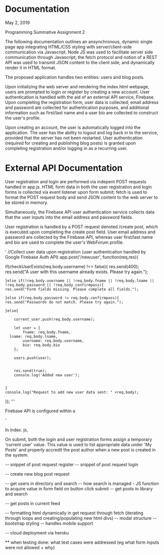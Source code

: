 # Documentation

May 2, 2019

Programming Summative Assignment 2

The following documentation outlines an ansynchronous, dynamic single page app integrating HTML/CSS styling with server/client-side communication via Javascript. Node JS was used to facilitate server side communication through Javascript; the fetch protocol and notion of a REST API was used to transmit JSON content to the client side, and dynamically render it in HTML format.

The proposed application handles two entities: users and blog posts.

Upon initializing the web server and rendering the index.html webpage, users are prompted to login or register by creating a new account. User authentication is handled with the aid of an external API service, Firebase. Upon completing the registration form, user data is collected; email address and password are collected for authentication purposes, and additional information such as first/last name and a user bio are collected to construct the user's profile. 

Upon creating an account, the user is automatically logged into the application. The user has the ability to logout and log back in to the service, provided that the server has not been restarted. User authentication (required for creating and publishing blog posts) is granted upon completing registration and/or logging in as a recurring user.

# External API Documentation

User registration and login are performed via indepent POST requests handled in app.js. HTML form data in both the user registration and login forms is collected via event listener upon form submit; fetch is used to format the POST request body and send JSON content to the web server to be stored in memory.

Simultaneously, the Firebase API user authentication service collects data that the user inputs into the email address and password fields. 

User registration is handled by a POST request denoted /create post, which is executed upon completing the create post field.
User email address and password are collected by the Firebase API, whereas user first/last name and bio are used to complete the user's WebForum profile.

'
//Collect user data upon registration (user authentication handled by Google Firebase Auth API)
app.post('/newuser', function(req,res){
	
  if(checkUserExists(req.body.username) !== false){
		res.send(400);
    res.send("A user with this username already exists. Please try again.");
    
	}else if(!req.body.username || !req.body.fname || !req.body.lname || !req.body.password || !req.body.confirmpass){
    res.send("Form fields missing. Please complete all fields.");
    
	}else if(req.body.password != req.body.confirmpass){
    res.send("Passwords do not match. Please try again.");
    
	}else{
		
		current_user.push(req.body.username);

		let user = {
			fname: req.body.fname,
      lname: req.body.lname,	
			username: req.body.username,
			bio: req.body.bio
		};

		users.push(user);
		
	
		res.send(true);
		console.log('Added new user');
		
		
	}
	console.log("Request to add new user data sent: " +req.body);
});
'''

Firebase API is configured within a <script> tag in index.html and implemented in index.js.

Initially, the API is called in index.html:
'''

<script>
//Initialize Firebase authentication
const config = {
	apiKey: "AIzaSyDHnMD4FJcvRcy2NsVKRJ-FGHT_geeC2O8",
	authDomain: "prog-web-app-beacc.firebaseapp.com",
	databaseURL: "https://prog-web-app-beacc.firebaseio.com",
	projectId: "prog-web-app-beacc",
	storageBucket: "prog-web-app-beacc.appspot.com",
	messagingSenderId: "40206756427"
};
firebase.initializeApp(config);
const auth = firebase.auth();
</script>

'

In index. js,


On submit, both the login and user registration forms assign a temporary 'current user' value. This value is used to list appropriate data under 'My Posts' and properly accredit the post author when a new post is created in the system.


-- snippet of post request register
-- snippet of post request login


-- create new blog post request

-- get users in directory and search
  -- how search is managed - JS function to acquire value in form field on button click submit
-- get posts in library and search 

-- get posts in current feed

-- formatting html dynamically in get request through fetch (iterating through loops and creating/populating new html divs) 
  -- modal structure
  -- bootstrap styling
    -- handles mobile support 
  
-- cloud deployment via heroku

** when testing done: what test cases were addressed (eg what form inputs were not allowed + why)

